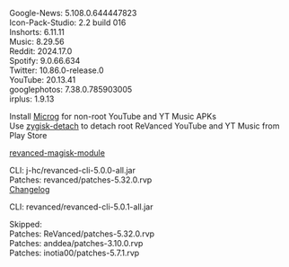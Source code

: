 Google-News: 5.108.0.644447823  
Icon-Pack-Studio: 2.2 build 016  
Inshorts: 6.11.11  
Music: 8.29.56  
Reddit: 2024.17.0  
Spotify: 9.0.66.634  
Twitter: 10.86.0-release.0  
YouTube: 20.13.41  
googlephotos: 7.38.0.785903005  
irplus: 1.9.13  

Install [Microg](https://github.com/ReVanced/GmsCore/releases) for non-root YouTube and YT Music APKs  
Use [zygisk-detach](https://github.com/j-hc/zygisk-detach) to detach root ReVanced YouTube and YT Music from Play Store  

[revanced-magisk-module](https://github.com/j-hc/revanced-magisk-module)
  
CLI: j-hc/revanced-cli-5.0.0-all.jar  
Patches: revanced/patches-5.32.0.rvp  
[Changelog](https://github.com/revanced/revanced-patches/releases/tag/v5.32.0)

CLI: revanced/revanced-cli-5.0.1-all.jar    

Skipped:  
Patches: ReVanced/patches-5.32.0.rvp  
Patches: anddea/patches-3.10.0.rvp  
Patches: inotia00/patches-5.7.1.rvp        
